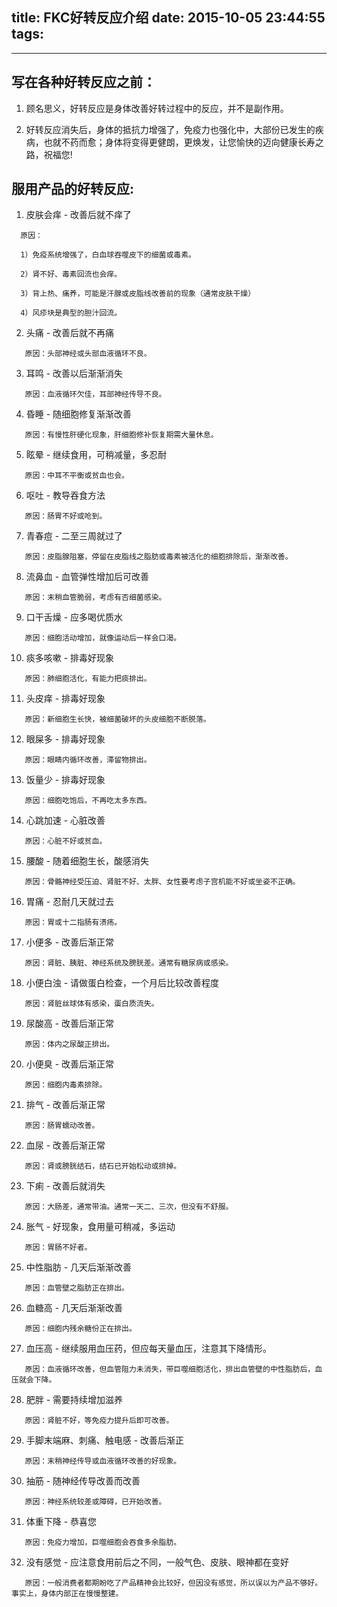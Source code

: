 title: FKC好转反应介绍
date: 2015-10-05 23:44:55
tags:
---

---------------------------------------

写在各种好转反应之前：
-----------------

1. 顾名思义，好转反应是身体改善好转过程中的反应，并不是副作用。

2. 好转反应消失后，身体的抵抗力增强了，免疫力也强化中，大部份已发生的疾病，也就不药而愈；身体将变得更健朗，更焕发，让您愉快的迈向健康长寿之路，祝福您!

服用产品的好转反应:
-----------------

1. 皮肤会痒 - 改善后就不痒了
```
  原因：

  1）免疫系统增强了，白血球吞噬皮下的细菌或毒素。

  2）肾不好、毒素回流也会痒。

  3）背上热、痛养，可能是汗腺或皮脂线改善前的现象（通常皮肤干燥）

  4）风疹块是典型的胆汁回流。
```
2. 头痛 -  改善后就不再痛
```
   原因：头部神经或头部血液循环不良。
```
3. 耳鸣 - 改善以后渐渐消失
```
   原因：血液循环欠佳，耳部神经传导不良。
```
4. 昏睡 - 随细胞修复渐渐改善
```
   原因：有慢性肝硬化现象，肝细胞修补恢复期需大量休息。
```
5. 眩晕 - 继续食用，可稍减量，多忍耐
```
   原因：中耳不平衡或贫血也会。
```
6. 呕吐 - 教导吞食方法
```
   原因：肠胃不好或呛到。
```
7. 青春痘 -  二至三周就过了
```
   原因：皮脂腺阻塞，停留在皮脂线之脂肪或毒素被活化的细胞排除后，渐渐改善。
```
8. 流鼻血 - 血管弹性增加后可改善
```
   原因：末稍血管脆弱，考虑有否细菌感染。
```
9. 口干舌燥 - 应多喝优质水
```
   原因：细胞活动增加，就像运动后一样会口渴。
```
10. 痰多咳嗽 - 排毒好现象
```
   原因：肺细胞活化，有能力把痰排出。
```
11. 头皮痒 - 排毒好现象
```
   原因：新细胞生长快，被细菌破坏的头皮细胞不断脱落。
```
12. 眼屎多 - 排毒好现象
```
   原因：眼睛内循环改善，滞留物排出。
```
13. 饭量少 - 排毒好现象
```
   原因：细胞吃饱后，不再吃太多东西。
```
14. 心跳加速 - 心脏改善
```
   原因：心脏不好或贫血。
```
15. 腰酸 - 随着细胞生长，酸感消失
```
   原因：骨骼神经受压迫、肾脏不好、太胖、女性要考虑子宫机能不好或坐姿不正确。
```
16. 胃痛 - 忍耐几天就过去
```
   原因：胃或十二指肠有溃疡。
```
17. 小便多 - 改善后渐正常
```
   原因：肾脏、胰脏、神经系统及膀胱差。通常有糖尿病或感染。
```
18. 小便白浊 - 请做蛋白检查，一个月后比较改善程度
```
   原因：肾脏丝球体有感染，蛋白质流失。
```
19. 尿酸高 - 改善后渐正常
```
   原因：体内之尿酸正排出。
```
20. 小便臭 - 改善后渐正常
```
   原因：细胞内毒素排除。
```
21. 排气 - 改善后渐正常
```
   原因：肠胃蠕动改善。
```
22. 血尿 - 改善后渐正常
```
   原因：肾或膀胱结石，结石已开始松动或排掉。
```
23. 下痢 - 改善后就消失
```
   原因：大肠差，通常带油。通常一天二、三次，但没有不舒服。
```
24. 胀气 -  好现象，食用量可稍减，多运动
```
   原因：胃肠不好者。
```
25. 中性脂肪 - 几天后渐渐改善
```
   原因：血管壁之脂肪正在排出。
```
26. 血糖高 - 几天后渐渐改善
```
   原因：细胞内残余糖份正在排出。
```
27. 血压高 - 继续服用血压药，但应每天量血压，注意其下降情形。
```
   原因：血液循环改善，但血管阻力未消失，带巨噬细胞活化，排出血管壁的中性脂肪后，血压就会下降。
```
28. 肥胖 -  需要持续增加滋养
```
   原因：肾脏不好，等免疫力提升后即可改善。
```
29. 手脚末端麻、刺痛、触电感 -  改善后渐正
```
   原因：末稍神经传导或血液循环改善的好现象。
```
30. 抽筋 - 随神经传导改善而改善
```
   原因：神经系统较差或障碍，已开始改善。
```
31. 体重下降 - 恭喜您
```
   原因：免疫力增加，巨噬细胞会吞食多余脂肪。
```
32. 没有感觉 - 应注意食用前后之不同，一般气色、皮肤、眼神都在变好
```
   原因：一般消费者都期盼吃了产品精神会比较好，但因没有感觉，所以误以为产品不够好。事实上，身体内部正在慢慢整建。
```

